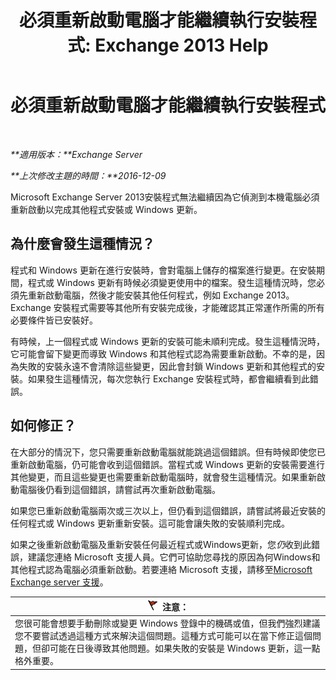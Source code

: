 ﻿---
title: '必須重新啟動電腦才能繼續執行安裝程式: Exchange 2013 Help'
TOCTitle: 必須重新啟動電腦才能繼續執行安裝程式
ms:assetid: d5c73280-4e54-473a-b328-9673af11e2c0
ms:mtpsurl: https://technet.microsoft.com/zh-tw/library/ms.exch.setupreadiness.rebootpending(v=EXCHG.150)
ms:contentKeyID: 50474343
ms.date: 05/21/2018
mtps_version: v=EXCHG.150
ms.translationtype: MT
---

# 必須重新啟動電腦才能繼續執行安裝程式

 

_**適用版本：**Exchange Server_

_**上次修改主題的時間：**2016-12-09_

Microsoft Exchange Server 2013安裝程式無法繼續因為它偵測到本機電腦必須重新啟動以完成其他程式安裝或 Windows 更新。

## 為什麼會發生這種情況？

程式和 Windows 更新在進行安裝時，會對電腦上儲存的檔案進行變更。在安裝期間，程式或 Windows 更新有時候必須變更使用中的檔案。發生這種情況時，您必須先重新啟動電腦，然後才能安裝其他任何程式，例如 Exchange 2013。Exchange 安裝程式需要等其他所有安裝完成後，才能確認其正常運作所需的所有必要條件皆已安裝好。

有時候，上一個程式或 Windows 更新的安裝可能未順利完成。發生這種情況時，它可能會留下變更而導致 Windows 和其他程式認為需要重新啟動。不幸的是，因為失敗的安裝永遠不會清除這些變更，因此會封鎖 Windows 更新和其他程式的安裝。如果發生這種情況，每次您執行 Exchange 安裝程式時，都會繼續看到此錯誤。

## 如何修正？

在大部分的情況下，您只需要重新啟動電腦就能跳過這個錯誤。但有時候即使您已重新啟動電腦，仍可能會收到這個錯誤。當程式或 Windows 更新的安裝需要進行其他變更，而且這些變更也需要重新啟動電腦時，就會發生這種情況。如果重新啟動電腦後仍看到這個錯誤，請嘗試再次重新啟動電腦。

如果您已重新啟動電腦兩次或三次以上，但仍看到這個錯誤，請嘗試將最近安裝的任何程式或 Windows 更新重新安裝。這可能會讓失敗的安裝順利完成。

如果之後重新啟動電腦及重新安裝任何最近程式或Windows更新，您*仍*收到此錯誤，建議您連絡 Microsoft 支援人員。它們可協助您尋找的原因為何Windows和其他程式認為電腦必須重新啟動。若要連絡 Microsoft 支援，請移至[Microsoft Exchange server 支援](https://go.microsoft.com/fwlink/p/?linkid=525940)。

<table>
<thead>
<tr class="header">
<th><img src="images/Dd876857.Caution(EXCHG.150).gif" title="注意" alt="注意" />注意：</th>
</tr>
</thead>
<tbody>
<tr class="odd">
<td>您很可能會想要手動刪除或變更 Windows 登錄中的機碼或值，但我們強烈建議您不要嘗試透過這種方式來解決這個問題。這種方式可能可以在當下修正這個問題，但卻可能在日後導致其他問題。如果失敗的安裝是 Windows 更新，這一點格外重要。</td>
</tr>
</tbody>
</table>

